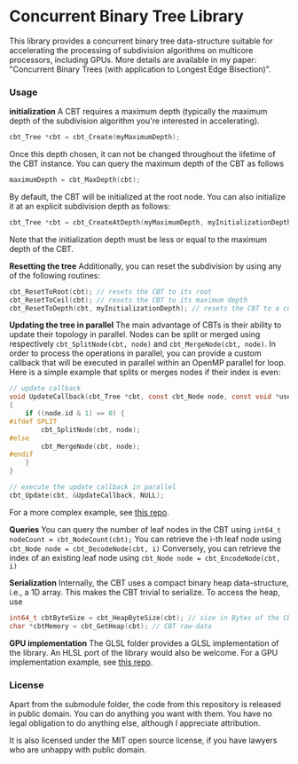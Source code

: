 # Concurrent Binary Tree Library

This library provides a concurrent binary tree data-structure suitable for accelerating the processing of subdivision algorithms on multicore processors, including GPUs. More details are available in my paper: "Concurrent Binary Trees (with application to Longest Edge Bisection)".

### Usage

**initialization**
A CBT requires a maximum depth (typically the maximum depth of the subdivision algorithm you're interested in accelerating). 
```c
cbt_Tree *cbt = cbt_Create(myMaximumDepth);
```
Once this depth chosen, it can not be changed throughout the lifetime of the CBT instance. You can query the maximum depth of the CBT as follows
```c
maximumDepth = cbt_MaxDepth(cbt);
```
By default, the CBT will be initialized at the root node. You can also initialize it at an explicit subdivision depth as follows:
```c
cbt_Tree *cbt = cbt_CreateAtDepth(myMaximumDepth, myInitializationDepth);
```
Note that the initialization depth must be less or equal to the maximum depth of the CBT.

**Resetting the tree**
Additionally, you can reset the subdivision by using any of the following routines:
```c
cbt_ResetToRoot(cbt); // resets the CBT to its root
cbt_ResetToCeil(cbt); // resets the CBT to its maximum depth
cbt_ResetToDepth(cbt, myInitializationDepth); // resets the CBT to a custom depth
```

**Updating the tree in parallel**
The main advantage of CBTs is their ability to update their topology in parallel. Nodes can be split or merged using respectively `cbt_SplitNode(cbt, node)` and `cbt_MergeNode(cbt, node)`. In order to process the operations in parallel, you can provide a custom callback that will be executed in parallel within an OpenMP parallel for loop. Here is a simple example that splits or merges nodes if their index is even:
```c
// update callback
void UpdateCallback(cbt_Tree *cbt, const cbt_Node node, const void *userData)
{
    if ((node.id & 1) == 0) {
#ifdef SPLIT
        cbt_SplitNode(cbt, node);
#else
        cbt_MergeNode(cbt, node);
#endif        
    }
}

// execute the update callback in parallel
cbt_Update(cbt, &UpdateCallback, NULL);
```
For a more complex example, see [this repo](https://github.com/jdupuy/LongestEdgeBisection2D).

**Queries**
You can query the number of leaf nodes in the CBT using 
`int64_t nodeCount = cbt_NodeCount(cbt);`
You can retrieve the i-th leaf node using 
`cbt_Node node = cbt_DecodeNode(cbt, i)`
Conversely, you can retrieve the index of an existing leaf node using
`cbt_Node node = cbt_EncodeNode(cbt, i)`


**Serialization**
Internally, the CBT uses a compact binary heap data-structure, i.e., a 1D array. This makes the CBT trivial to serialize. To access the heap, use 
```c
int64_t cbtByteSize = cbt_HeapByteSize(cbt); // size in Bytes of the CBT
char *cbtMemory = cbt_GetHeap(cbt); // CBT raw-data
```
 

**GPU implementation**
The GLSL folder provides a GLSL implementation of the library. An HLSL port of the library would also be welcome.
For a GPU implementation example, see [this repo](https://github.com/jdupuy/LongestEdgeBisection2D).


### License

Apart from the submodule folder, the code from this repository is released in public domain. You can do anything you want with them. You have no legal obligation to do anything else, although I appreciate attribution.

It is also licensed under the MIT open source license, if you have lawyers who are unhappy with public domain.

